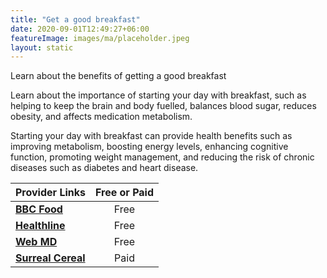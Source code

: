 ```yaml
---
title: "Get a good breakfast"
date: 2020-09-01T12:49:27+06:00
featureImage: images/ma/placeholder.jpeg
layout: static
---
```


Learn about the benefits of getting a good breakfast

Learn about the importance of starting your day with breakfast, such as helping to keep the brain and body fuelled, balances blood sugar, reduces obesity, and affects medication metabolism.

Starting your day with breakfast can provide health benefits such as improving metabolism, boosting energy levels, enhancing cognitive function, promoting weight management, and reducing the risk of chronic diseases such as diabetes and heart disease.

| Provider Links      | Free or Paid  |  
| :-----------          | :--------------:      |  
| [**BBC Food**](https://www.bbcgoodfood.com/recipes/collection/healthy-breakfast-recipes) | Free | 
| [**Healthline**](https://www.healthline.com/health-news/breakfast-most-important-meal) | Free | 
| [**Web MD**](https://www.webmd.com/food-recipes/breakfast-lose-weight) | Free | 
| [**Surreal Cereal**](https://eatsurreal.co.uk/) | Paid | 
  

<br/><br/>






